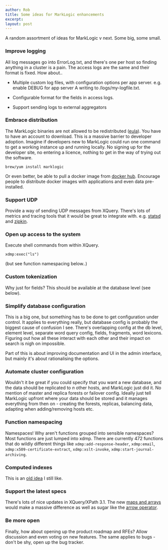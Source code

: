 ```yaml
---
author: Rob
title: Some ideas for MarkLogic enhancements
excerpt:
layout: post
---
```


A random assortment of ideas for MarkLogic v next. Some big, some small.


### Improve logging

All log messages go into ErrorLog.txt, and there's one per host so finding anything in a cluster is a pain. The access logs are the same and their format is fixed. How about..

* Multiple custom log files, with configuration options per app server. e.g. enable DEBUG for app server A writing to /logs/my-logfile.txt.

* Configurable format for the fields in access logs.

* Support sending logs to external aggregators


### Embrace distribution

The MarkLogic binaries are not allowed to be redistributed ([eula][eula]). You have to have an account to download. This is a massive barrier to developer adoption. Imagine if developers new to MarkLogic could run one command to get a working instance up and running locally. No signing up for the developer site, no entering a licence, nothing to get in the way of trying out the software.

`brew/yum install marklogic`

Or even better, be able to pull a docker image from [docker hub][dockerhub]. Encourage people to distribute docker images with applications and even data pre-installed.


### Support UDP

Provide a way of sending UDP messages from XQuery. There's lots of metrics and tracing tools that it would be great to integrate with. e.g. [statsd][statsd] and [zipkin][zipkin].


### Open up access to the system

Execute shell commands from within XQuery.

`xdmp:exec("ls")`

(but see function namespacing below..)


### Custom tokenization

Why just for fields? This should be available at the database level (see below).


### Simplify database configuration

This is a big one, but something has to be done to get configuration under control. It applies to everything really, but database config is probably the biggest cause of confusion I see. There's overlapping config at the db level, element level, separate word query config, fields, fragments, word lexicons. Figuring out how all these interact with each other and their impact on search is nigh on impossible.

Part of this is about improving documentation and UI in the admin interface, but mainly it's about rationalising the options.


### Automate cluster configuration

Wouldn't it be great if you could specify that you want a new database, and the data should be replicated to *n* other hosts, and MarkLogic just did it. No mention of master and replica forests or failover config. Ideally just tell MarkLogic upfront where your data should be stored and it manages everything from then on - creating the forests, replicas, balancing data, adapting when adding/removing hosts etc.


### Function namespacing

Namespaces! Why aren't functions grouped into sensible namespaces? Most functions are just lumped into xdmp. There are currently 472 functions that do wildly different things like `xdmp:add-response-header`, `xdmp:email`, `xdmp:x509-certificate-extract`, `xdmp:xslt-invoke`, `xdmp:start-journal-archiving`.


### Computed indexes

This is an [old idea][oldpost] I still like.


### Support the latest specs

There's lots of nice updates in XQuery/XPath 3.1. The new [maps and arrays][xqy31] would make a massive difference as well as sugar like the [arrow operator][xpath31].


### Be more open

Finally, how about opening up the product roadmap and RFEs? Allow discussion and even voting on new features. The same applies to bugs - don't be shy, open up the bug tracker.


[zipkin]: http://twitter.github.io/zipkin/
[statsd]: https://github.com/etsy/statsd/
[oldpost]: http://www.xqueryhacker.com/2012/03/03/computed-indexes-in-marklogic.html
[xpath31]: http://www.w3.org/TR/xpath-31/#id-arrow-operator
[xqy31]: http://www.w3.org/TR/xquery-31/#id-revision-log
[eula]: http://developer.marklogic.com/eula
[dockerhub]: http://hub.docker.com
